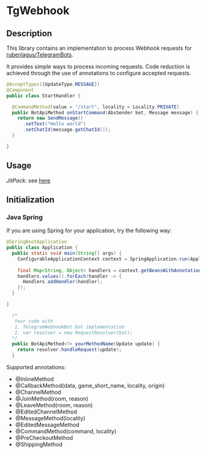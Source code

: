 # TgWebhook

## Description
This library contains an implementation to process Webhook requests for 
[rubenlagus/TelegramBots](https://github.com/rubenlagus/TelegramBots).

It provides simple ways to process incoming requests.
Code reduction is achieved through the use of annotations to configure accepted requests.

```Java
@AcceptTypes({UpdateType.MESSAGE})
@Component
public class StartHandler {

  @CommandMethod(value = "/start", locality = Locality.PRIVATE)
  public BotApiMethod onStartCommand(AbsSender bot, Message message) {
    return new SendMessage()
      .setText("Hello world")
      .setChatId(message.getChatId());
  }

}
```
## Usage
*JitPack*: see [here](https://jitpack.io/#snqlby/tgwebhook/v1.0)

## Initialization
### Java Spring
If you are using Spring for your application, try the following way:

```Java
@SpringBootApplication
public class Application {
  public static void main(String[] args) {
    ConfigurableApplicationContext context = SpringApplication.run(Application.class, args);
    
    final Map<String, Object> handlers = context.getBeansWithAnnotation(AcceptTypes.class);
    handlers.values().forEach(handler -> {
      Handlers.addHandler(handler);
    });
  }

}
```

```Java
  /*
   Your code with 
   1. TelegramWebhookBot bot implementation
   2. var resolver = new RequestResolver(bot);
  */
  public BotApiMethod<?> yourMethodName(Update update) {
    return resolver.handleRequest(update);
  }
```


Supported annotations:
- @InlineMethod
- @CallbackMethod(data, game_short_name, locality, origin)
- @ChannelMethod
- @JoinMethod(room, reason)
- @LeaveMethod(room, reason)
- @EditedChannelMethod
- @MessageMethod(locality)
- @EditedMessageMethod
- @CommandMethod(command, locality)
- @PreCheckoutMethod
- @ShippingMethod


